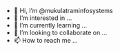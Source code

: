 - 👋 Hi, I’m @mukulatraminfosystems
- 👀 I’m interested in ...
- 🌱 I’m currently learning ...
- 💞️ I’m looking to collaborate on ...
- 📫 How to reach me ...

<!---
mukulatraminfosystems/mukulatraminfosystems is a ✨ special ✨ repository because its `README.md` (this file) appears on your GitHub profile.
You can click the Preview link to take a look at your changes.
--->
